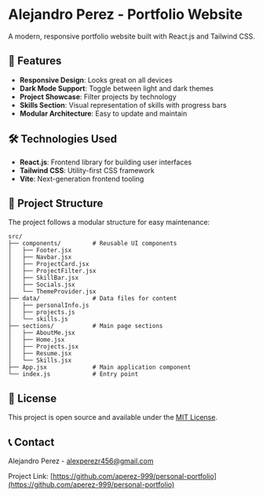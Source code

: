 # Alejandro Perez - Portfolio Website

A modern, responsive portfolio website built with React.js and Tailwind CSS.

## 🚀 Features

- **Responsive Design**: Looks great on all devices
- **Dark Mode Support**: Toggle between light and dark themes
- **Project Showcase**: Filter projects by technology
- **Skills Section**: Visual representation of skills with progress bars
- **Modular Architecture**: Easy to update and maintain

## 🛠️ Technologies Used

- **React.js**: Frontend library for building user interfaces
- **Tailwind CSS**: Utility-first CSS framework
- **Vite**: Next-generation frontend tooling

## 📂 Project Structure

The project follows a modular structure for easy maintenance:

```
src/
├── components/         # Reusable UI components
│   ├── Footer.jsx
│   ├── Navbar.jsx
│   ├── ProjectCard.jsx
│   ├── ProjectFilter.jsx
│   ├── SkillBar.jsx
│   ├── Socials.jsx
│   └── ThemeProvider.jsx
├── data/               # Data files for content
│   ├── personalInfo.js
│   ├── projects.js
│   └── skills.js
├── sections/           # Main page sections
│   ├── AboutMe.jsx
│   ├── Home.jsx
│   ├── Projects.jsx
│   ├── Resume.jsx
│   └── Skills.jsx
├── App.jsx             # Main application component
└── index.js            # Entry point
```


## 📝 License

This project is open source and available under the [MIT License](LICENSE).

## 📞 Contact

Alejandro Perez - [alexperezr456@gmail.com](mailto:alexperezr456@gmail.com)

Project Link: [https://github.com/aperez-999/personal-portfolio](https://github.com/aperez-999/personal-portfolio)
